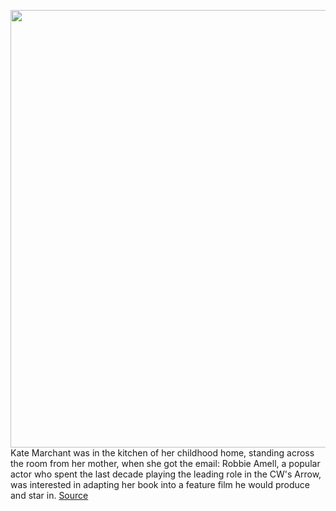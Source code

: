 <img src='https://cdn.vox-cdn.com/thumbor/V00l4psTgWTrGc_VDa0EM6X9A4U=/0x0:2040x1360/1200x675/filters:focal(857x517:1183x843)/cdn.vox-cdn.com/uploads/chorus_image/image/68666803/acastro_210107_4361_wattpad_0001.0.jpg' width='700px' /><br/>
Kate Marchant was in the kitchen of her childhood home, standing across the room from her mother, when she got the email: Robbie Amell, a popular actor who spent the last decade playing the leading role in the CW's Arrow, was interested in adapting her book into a feature film he would produce and star in.
<a href='https://www.theverge.com/2021/1/14/22215052/wattpad-authors-fanfiction-netflix-hulu-streaming-movies-romcom-teen-drama'> Source <a/>